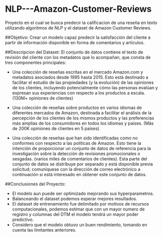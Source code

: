 # NLP---Amazon-Customer-Reviews
Proyecto en el cual se busca predecir la calificacion de una reseña en texto utilizando algoritmos de NLP y el dataset de Amazon Customer Reviews.


##Objetivo:
Crear un modelo capaz predecir la satisfacción del cliente a partir de información disponible en forma de comentarios y artículos.


##Descripcion del Dataset:
El conjunto de datos contiene el texto de revisión del cliente con los metadatos que lo acompañan, que consta de tres componentes principales:
*   Una colección de reseñas escritas en el mercado Amazon.com y metadatos asociados desde 1995 hasta 2015. Esto está destinado a facilitar el estudio de las propiedades (y la evolución) de las opiniones de los clientes, incluyendo potencialmente cómo las personas evalúan y expresan sus experiencias con respecto a los productos a escala. (130M+ opiniones de clientes)

*   Una colección de reseñas sobre productos en varios idiomas de diferentes mercados de Amazon, destinada a facilitar el análisis de la percepción de los clientes de los mismos productos y las preferencias más amplias de los consumidores en todos los idiomas y países. (Más de 200K opiniones de clientes en 5 países)

*   Una colección de reseñas que han sido identificadas como no conformes con respecto a las políticas de Amazon. Esto tiene la intención de proporcionar un conjunto de datos de referencia para la investigación sobre la detección de revisiones promocionales o sesgadas. (varios miles de comentarios de clientes). Esta parte del conjunto de datos se distribuye por separado y está disponible previa solicitud; comuníquese con la dirección de correo electrónico a continuación si está interesado en obtener este conjunto de datos.


##Conclusiones del Proyecto:
* El modelo aun puede ser optimizado mejorando sus hyperparametros.
* Balanceando el dataset podemos esperar mejores resultados.
* El dataset de entrenamiento fue delimitado por motivos de recursos computacionales, podemos estimar que con un mayor numero de registro y columnas del DTM el modelo tendrá un mayor poder predictivo.
* Considero que el modelo obtuvo un buen rendimiento, tomando en cuenta las limitantes anteriores.


